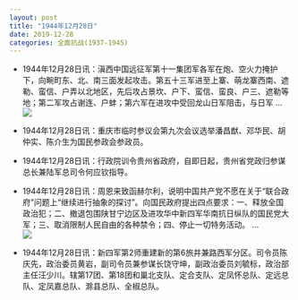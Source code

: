 ```yaml
---
layout: post
title: "1944年12月28日"
date: 2019-12-28
categories: 全面抗战(1937-1945)
---
```


<meta name="referrer" content="no-referrer" />

- 1944年12月28日讯：滇西中国远征军第十一集团军各军在炮、空火力掩护下，向畹町东、北、南三面发起攻击。第五十三军进至上寨、萌龙寨西南、遮勒、蛮信、户弄以北地区，先后攻占景坎、户下、蛮信、蛮良、户三、遮勒等地；第二军攻占谢连、户蚌；第六军在进攻中受回龙山日军阻击，与日军 ... <br/><img src="https://wx2.sinaimg.cn/large/aca367d8ly1gacot8iij3j20c8090mx6.jpg" />

- 1944年12月28日讯：重庆市临时参议会第九次会议选举潘昌猷、邓华民、胡仲实、陈介生为国民参政会参政员。 

- 1944年12月28日讯：行政院训令贵州省政府，自即日起，贵州省党政归参谋总长兼陆军总司令何应钦指导。 

- 1944年12月28日讯：周恩来致函赫尔利，说明中国共产党不愿在关于“联合政府”问题上“继续进行抽象的探讨”。向国民政府提出四点要求：一、释放全国政治犯；二、撤退包围陕甘宁边区及进攻华中新四军华南抗日纵队的国民党大军；三、取消限制人民自由的各种禁令；四、停止一切特务活动。 ... <br/><img src="https://wx2.sinaimg.cn/large/aca367d8ly1gac7gwohy8j20c80ftt8y.jpg" />

- 1944年12月28日讯：新四军第2师重建新的第6旅并兼路西军分区。司令员陈庆先，政治委员黄岩，副司令员兼参谋长饶守坤，副政治委员刘毓标，政治部主任汪少川。辖第17团、第18团和巢北支队、定合支队、定凤怀总队、定远总队、定凤嘉总队、滁县总队、全椒总队。 

